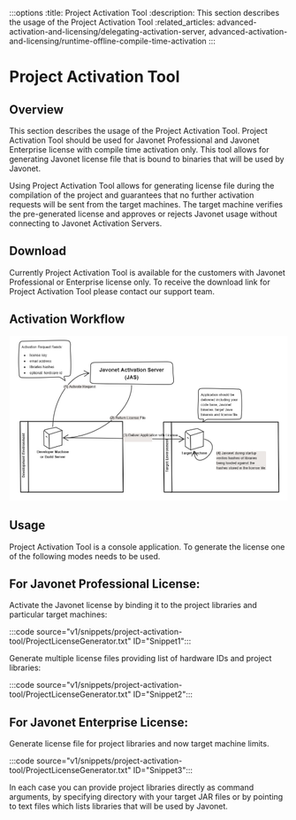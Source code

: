 :::options
:title: Project Activation Tool
:description: This section describes the usage of the Project Activation Tool
:related_articles: advanced-activation-and-licensing/delegating-activation-server, advanced-activation-and-licensing/runtime-offline-compile-time-activation
:::
  
# Project Activation Tool  
  
## Overview  
  
This section describes the usage of the Project Activation Tool. Project Activation Tool should be used for Javonet Professional and Javonet Enterprise license with compile time activation only. This tool allows for generating Javonet license file that is bound to binaries that will be used by Javonet.  
  
Using Project Activation Tool allows for generating license file during the compilation of the project and guarantees that no further activation requests will be sent from the target machines. The target machine verifies the pre-generated license and approves or rejects Javonet usage without connecting to Javonet Activation Servers.  
  
## Download  
  
Currently Project Activation Tool is available for the customers with Javonet Professional or Enterprise license only. To receive the download link for Project Activation Tool please contact our support team.  
  
## Activation Workflow  
  
![Activation workflow](/v1/images/compiletimeactivationworkflow.png?raw=true "Activation workflow")
  
## Usage  
  
Project Activation Tool is a console application. To generate the license one of the following modes needs to be used.  
  
## For Javonet Professional License:  
  
Activate the Javonet license by binding it to the project libraries and particular target machines:  

:::code source="v1/snippets/project-activation-tool/ProjectLicenseGenerator.txt" ID="Snippet1":::

Generate multiple license files providing list of hardware IDs and project libraries:  
  
:::code source="v1/snippets/project-activation-tool/ProjectLicenseGenerator.txt" ID="Snippet2":::
  
## For Javonet Enterprise License:  
  
Generate license file for project libraries and now target machine limits.  

:::code source="v1/snippets/project-activation-tool/ProjectLicenseGenerator.txt" ID="Snippet3":::
  
In each case you can provide project libraries directly as command arguments, by specifying directory with your target JAR files or by pointing to text files which lists libraries that will be used by Javonet. 
